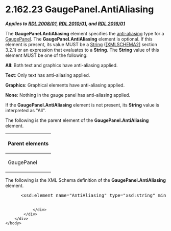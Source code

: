 <html dir="LTR" xmlns:mshelp="http://msdn.microsoft.com/mshelp" xmlns:ddue="http://ddue.schemas.microsoft.com/authoring/2003/5" xmlns:xlink="http://www.w3.org/1999/xlink" xmlns:tool="http://www.microsoft.com/tooltip">
    <head>
        <meta http-equiv="Content-Type" content="text/html; CHARSET=utf-8"></meta>
        <meta name="save" content="history"></meta>
        <title>2.162.23 GaugePanel.AntiAliasing</title>
        <xml>
            <mshelp:toctitle title="2.162.23 GaugePanel.AntiAliasing"></mshelp:toctitle>
            <mshelp:rltitle title="[MS-RDL]: GaugePanel.AntiAliasing"></mshelp:rltitle>
            <mshelp:keyword index="A" term="837229a6-975b-4bbe-8188-3ee05865ec9a"></mshelp:keyword>
            <mshelp:attr name="DCSext.ContentType" value="open specification"></mshelp:attr>
            <mshelp:attr name="AssetID" value="837229a6-975b-4bbe-8188-3ee05865ec9a"></mshelp:attr>
            <mshelp:attr name="TopicType" value="kbRef"></mshelp:attr>
            <mshelp:attr name="DCSext.Title" value="[MS-RDL]: GaugePanel.AntiAliasing" />
        </xml>
    </head>
    <body>
        <div id="header">
            <h1 class="heading">2.162.23 GaugePanel.AntiAliasing</h1>
        </div>
        <div id="mainSection">
            <div id="mainBody">
                <div id="allHistory" class="saveHistory"></div>
                <div id="sectionSection0" class="section" name="collapseableSection">
                    

<p><b><i>Applies to </i></b><a href="1e855f94-4617-47e4-b89e-0856c6cb420f.html"><b><i>RDL 2008/01</i></b></a><b><i>,
</i></b><a href="3428e690-a348-4ec7-8a6a-8efb42d2cdee.html"><b><i>RDL 2010/01</i></b></a><b><i>,
and </i></b><a href="52ce3983-2bfc-4e72-9359-42aaf5fe4509.html"><b><i>RDL 2016/01</i></b></a></p>

<p>The <b>GaugePanel.AntiAliasing</b> element specifies the <a href="b2482b3f-74ab-4ca8-a9e5-c07955011743.html#gt_1c163159-5835-4f3b-b6bf-518ad8eba532">anti-aliasing</a> type for a <a href="f01744d3-79fa-4f30-94bf-a1ffa6bde2ac.html">GaugePanel</a>. The <b>GaugePanel.AntiAliasing</b>
element is optional. If this element is present, its value MUST be a <a href="1ed81ef3-a683-45e3-aaad-bd2bbe71bc3d.html">String</a> (<a href="https://go.microsoft.com/fwlink/?LinkId=90610">[XMLSCHEMA2]</a> section
3.2.1) or an expression that evaluates to a <b>String</b>. The <b>String</b>
value of this element MUST be one of the following:</p>

<p><b>All</b>: Both text and graphics have anti-aliasing
applied.</p>

<p><b>Text</b>: Only text has anti-aliasing applied.</p>

<p><b>Graphics</b>: Graphical elements have
anti-aliasing applied.</p>

<p><b>None</b>: Nothing in the gauge panel has
anti-aliasing applied.</p>

<p>If the <b>GaugePanel.AntiAliasing</b> element is not
present, its <b>String</b> value is interpreted as &quot;All&quot;.</p>

<p>The following is the parent element of the <b>GaugePanel.AntiAliasing</b>
element.</p>

<table>
 <thead>
  <tr>
   <th>
   <p>Parent elements</p>
   </th>
  </tr>
 </thead>
 <tr>
  <td>
  <p>GaugePanel</p>
  </td>
 </tr>
</table>

<p>The following is the XML Schema definition of the <b>GaugePanel.AntiAliasing</b>
element.           </p>

<dl>
<dd>
<div><pre> &lt;xsd:element name=&quot;AntiAliasing&quot; type=&quot;xsd:string&quot; minOccurs=&quot;0&quot;&gt;
  
</pre></div>
</dd></dl>


                </div>
            </div>
        </div>
    </body>
</html>